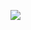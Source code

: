 ![](https://automationghana.com/wp-content/uploads/elementor/thumbs/Medium-Voltage-switchgears-qt4ia7a63a8qkdefw6il9hefoo260paj11p1zn632c.jpg)
